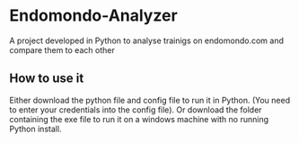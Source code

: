 # Endomondo-Analyzer
A project developed in Python to analyse trainigs on endomondo.com and compare them to each other

## How to use it
Either download the python file and config file to run it in Python. (You need to enter your credentials into the config file). Or download the folder containing the exe file to run it on a windows machine with no running Python install.

